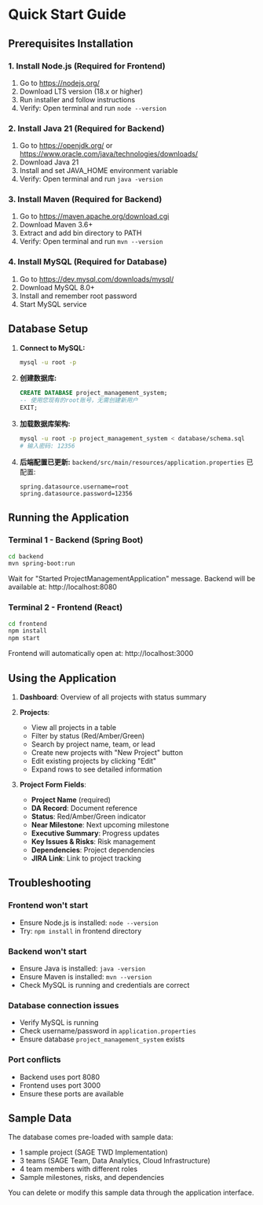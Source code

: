 # Quick Start Guide

## Prerequisites Installation

### 1. Install Node.js (Required for Frontend)
1. Go to https://nodejs.org/
2. Download LTS version (18.x or higher)
3. Run installer and follow instructions
4. Verify: Open terminal and run `node --version`

### 2. Install Java 21 (Required for Backend)
1. Go to https://openjdk.org/ or https://www.oracle.com/java/technologies/downloads/
2. Download Java 21
3. Install and set JAVA_HOME environment variable
4. Verify: Open terminal and run `java -version`

### 3. Install Maven (Required for Backend)
1. Go to https://maven.apache.org/download.cgi
2. Download Maven 3.6+
3. Extract and add bin directory to PATH
4. Verify: Open terminal and run `mvn --version`

### 4. Install MySQL (Required for Database)
1. Go to https://dev.mysql.com/downloads/mysql/
2. Download MySQL 8.0+
3. Install and remember root password
4. Start MySQL service

## Database Setup

1. **Connect to MySQL:**
   ```bash
   mysql -u root -p
   ```

2. **创建数据库:**
   ```sql
   CREATE DATABASE project_management_system;
   -- 使用您现有的root账号，无需创建新用户
   EXIT;
   ```

3. **加载数据库架构:**
   ```bash
   mysql -u root -p project_management_system < database/schema.sql
   # 输入密码: 12356
   ```

4. **后端配置已更新:**
   `backend/src/main/resources/application.properties` 已配置:
   ```properties
   spring.datasource.username=root
   spring.datasource.password=12356
   ```

## Running the Application

### Terminal 1 - Backend (Spring Boot)
```bash
cd backend
mvn spring-boot:run
```
Wait for "Started ProjectManagementApplication" message.
Backend will be available at: http://localhost:8080

### Terminal 2 - Frontend (React)
```bash
cd frontend
npm install
npm start
```
Frontend will automatically open at: http://localhost:3000

## Using the Application

1. **Dashboard**: Overview of all projects with status summary
2. **Projects**: 
   - View all projects in a table
   - Filter by status (Red/Amber/Green)
   - Search by project name, team, or lead
   - Create new projects with "New Project" button
   - Edit existing projects by clicking "Edit"
   - Expand rows to see detailed information

3. **Project Form Fields**:
   - **Project Name** (required)
   - **DA Record**: Document reference
   - **Status**: Red/Amber/Green indicator
   - **Near Milestone**: Next upcoming milestone
   - **Executive Summary**: Progress updates
   - **Key Issues & Risks**: Risk management
   - **Dependencies**: Project dependencies
   - **JIRA Link**: Link to project tracking

## Troubleshooting

### Frontend won't start
- Ensure Node.js is installed: `node --version`
- Try: `npm install` in frontend directory

### Backend won't start  
- Ensure Java is installed: `java -version`
- Ensure Maven is installed: `mvn --version`
- Check MySQL is running and credentials are correct

### Database connection issues
- Verify MySQL is running
- Check username/password in `application.properties`
- Ensure database `project_management_system` exists

### Port conflicts
- Backend uses port 8080
- Frontend uses port 3000
- Ensure these ports are available

## Sample Data

The database comes pre-loaded with sample data:
- 1 sample project (SAGE TWD Implementation)
- 3 teams (SAGE Team, Data Analytics, Cloud Infrastructure)
- 4 team members with different roles
- Sample milestones, risks, and dependencies

You can delete or modify this sample data through the application interface.
